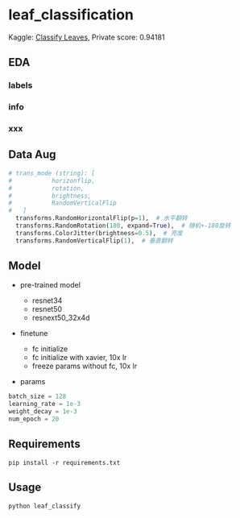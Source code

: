 # leaf_classification
Kaggle: [Classify Leaves](https://www.kaggle.com/competitions/classify-leaves), Private score: 0.94181


## EDA
### labels

### info

### xxx

## Data Aug

```python
# trans_mode (string): [
#           horizonflip, 
#           rotation, 
#           brightness, 
#           RandomVerticalFlip
#   ]
  transforms.RandomHorizontalFlip(p=1),  # 水平翻转
  transforms.RandomRotation(180, expand=True),  # 随机+-180旋转
  transforms.ColorJitter(brightness=0.5),  # 亮度
  transforms.RandomVerticalFlip(1),  # 垂直翻转
```

## Model
* pre-trained model
  * resnet34
  * resnet50
  * resnext50_32x4d

* finetune
  * fc initialize
  * fc initialize with xavier, 10x lr
  * freeze params without fc, 10x lr

* params

```python
batch_size = 128
learning_rate = 1e-3
weight_decay = 1e-3
num_epoch = 20
```

## Requirements
```shell
pip install -r requirements.txt
```


## Usage

```shell
python leaf_classify
```





